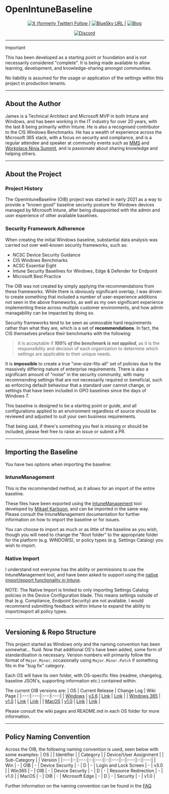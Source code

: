 # OpenIntuneBaseline

<p align="center">
  <a href="https://x.com/SkipToEndpoint">
    <img alt="X (formerly Twitter) Follow" src="https://img.shields.io/twitter/follow/SkipToEndpoint?style=social&label=Follow%20on%20X" target="_blank" />
  </a>
   | 
  <a href="https://bsky.app/profile/skiptotheendpoint.co.uk">
    <img alt="BlueSky URL" src="https://img.shields.io/badge/dynamic/json?url=https%3A%2F%2Fpublic.api.bsky.app%2Fxrpc%2Fapp.bsky.actor.getProfile%2F%3Factor%3Dskiptotheendpoint.co.uk&query=%24.followersCount&style=social&logo=bluesky&label=Follow%20on%20BSky" target="_blank" />
  </a>
   | 
  <a href="https://skiptotheendpoint.co.uk">
    <img alt="Blog" src="https://img.shields.io/badge/Read%20My%20Blog-grey?style=flat-square&logo=ghost" target="_blank" />
  </a>
</p>
<p align="center">
  <a href="https://discord.gg/winadmins">
    <img alt="Discord" src="https://img.shields.io/discord/618712310185197588?label=Join%20WinAdmins&logo=discord&style=flat-square" target="_blank" />
  </a>
</p>

---

> [!IMPORTANT]
> This has been developed as a starting point or foundation and is not necessarily considered "complete". It is being made available to allow learning, development, and knowledge-sharing amongst communities.
>
> No liability is assumed for the usage or application of the settings within this project in production tenants.

---

## About the Author
James is a Technical Architect and Microsoft MVP in both Intune and Windows, and has been working in the IT industry for over 20 years, with the last 8 being primarily within Intune. He is also a recognised contributor to the CIS Windows Benchmarks.
He has a wealth of experience across the Microsoft 365 stack, with a focus on security and compliance, and is a regular attendee and speaker at community events such as [MMS](https://mmsmoa.com/) and [Workplace Ninja Summit](https://www.wpninjas.ch/events/), and is passionate about sharing knowledge and helping others.

---

## About the Project

### Project History
The OpenIntuneBaseline (OIB) project was started in early 2021 as a way to provide a "known good" baseline security posture for Windows devices managed by Microsoft Intune, after being disappointed with the admin and user experience of other available baselines.

### Security Framework Adherence
When creating the initial Windows baseline, substantial data analysis was carried out over well-known security frameworks, such as:

* NCSC Device Security Guidance
* CIS Windows Benchmarks
* ACSC Essential Eight
* Intune Security Baselines for Windows, Edge & Defender for Endpoint
* Microsoft Best Practice

The OIB was not created by simply applying the recommendations from these frameworks. While there is obviously significant overlap, I was driven to create something that included a number of user-experience additions not seen in the above frameworks, as well as my own significant experience implementing these across multiple customer environments, and how admin managability can be impacted by doing so.

Security frameworks tend to be seen as unmovable hard requirements rather than what they are, which is a set of **recommendations**. In fact, the CIS themselves preface their benchmarks with the following:

> It is acceptable if _**100% of the benchmark is not applied**_, as it is the responsibility and decision of each organization to determine which settings are applicable to their unique needs.

It is **impossible** to create a true "one-size-fits-all" set of policies due to the massively differing nature of enterprise requirements. There is also a significant amount of "noise" in the security community, with many recommending settings that are not necessarily required or beneficial, such as enforcing default behaviour that a standard user cannot change, or settings that have been included in GPO baselines since the days of Windows 7. 

This baseline is designed to be a starting point or guide, and all configurations applied to an environment regardless of source should be reviewed and adjusted to suit your own business requirements.

That being said, if there's something you feel is missing or should be included, please feel free to raise an issue or submit a PR.

---

## Importing the Baseline
You have two options when importing the baseline:

### **IntuneManagement**
This is the recommended method, as it allows for an import of the entire baseline. 

These files have been exported using the [IntuneManagement](https://github.com/Micke-K/IntuneManagement) tool developed by [Mikael Karlsson](https://twitter.com/Micke_K_72), and can be imported in the same way.
Please consult the IntuneManagement documentation for further information on how to import the baseline or for issues.

You can choose to import as much or as little of the baseline as you wish, though you will need to change the "Root folder" to the appropriate folder for the platform (e.g. WINDOWS), or policy types (e.g. Settings Catalog) you wish to import.

### **Native Import**

I understand not everyone has the ability or permissions to use the IntuneManagement tool, and have been asked to support using the [native import/export functionality in Intune](https://learn.microsoft.com/en-us/mem/intune/configuration/settings-catalog?tabs=sc-search-filter%2Csc-reporting#import-and-export-a-profile).

NOTE: The Native Import is limited to only importing Settings Catalog policies in the Device Configuration blade. This means settings outside of that (e.g. Compliance, Endpoint Security) are not available. I would recommend submitting feedback within Intune to expand the ability to import/export all policy types.

---

## Versioning & Repo Structure
This project started as Windows only and the naming convention has been somewhat... fluid. Now that additional OS's have been added, some form of standardisation is necessary.
Version numbers will primarily follow the format of `Major.Minor`, occasionally using `Major.Minor.Patch` if something fits in the "bug fix" category.

Each OS will have its own folder, with OS-specific files (readme, changelog, baseline JSON's, supporting information etc.) contained within.

The current OIB versions are:
| OS | Current Release | Change Log | Wiki Page |
|:---:|:---:|:---:|:---:|
| [Windows](https://github.com/SkipToTheEndpoint/OpenIntuneBaseline/tree/main/WINDOWS) | [v3.6](https://github.com/SkipToTheEndpoint/OpenIntuneBaseline/releases/tag/windows-v3.6) | [Link](/WINDOWS/CHANGELOG.md) | [Link](https://github.com/SkipToTheEndpoint/OpenIntuneBaseline/wiki/win-readme) |
| [Windows 365](https://github.com/SkipToTheEndpoint/OpenIntuneBaseline/tree/main/WINDOWS365) | [v1.0](https://github.com/SkipToTheEndpoint/OpenIntuneBaseline/releases/tag/win365-v1.0) | [Link](/WINDOWS365/CHANGELOG.md) | [Link](https://github.com/SkipToTheEndpoint/OpenIntuneBaseline/wiki/win365-readme) |
| [MacOS](https://github.com/SkipToTheEndpoint/OpenIntuneBaseline/tree/main/MACOS) | [v1.0](https://github.com/SkipToTheEndpoint/OpenIntuneBaseline/releases/tag/macos-v1.0) | [Link](/MACOS/CHANGELOG.md) | [Link](https://github.com/SkipToTheEndpoint/OpenIntuneBaseline/wiki/macos-readme) |

Please consult the wiki pages and README.md in each OS folder for more information.

---

## Policy Naming Convention
Across the OIB, the following naming convention is used, seen below with some examples:
| OS | | Identifier | | Category | | Device/User Assignment | | Sub-Category | | Version |
|:---:|:-:|:---:|:-:|:---:|:-:|:---:|:-:|:---:|:-:|:---:|
| Win | - | OIB | - | Device Security | - | D | - | Login and Lock Screen | - | v3.0 |
| Win365 | - | OIB | - | Device Security | - | D | - | Resource Redirection | - | v1.0 |
| MacOS | - | OIB | - | Microsoft Edge | - | D | - | Security | - | v1.0 |

Further information on the naming convention can be found in the [FAQ](/FAQ.md#why-do-policies-have-d-and-u-in-their-name).
